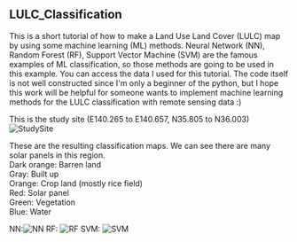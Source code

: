 ## LULC_Classification
This is a short tutorial of how to make a Land Use Land Cover (LULC) map by using some machine learning (ML) methods.
Neural Network (NN), Random Forest (RF), Support Vector Machine (SVM) are the famous examples of ML classification, so those methods are going to be used in this example.
You can access the data I used for this tutorial.
The code itself is not well constructed since I'm only a beginner of the python, 
but I hope this work will be helpful for someone wants to implement machine learning methods for the LULC classification with remote sensing data :)

This is the study site (E140.265 to E140.657, N35.805 to N36.003)
![StudySite](https://user-images.githubusercontent.com/47880765/113544941-365d3800-9624-11eb-824d-eb1750da3891.png)

These are the resulting classification maps. We can see there are many solar panels in this region.<br>
Dark orange: Barren land <br> Gray: Built up <br>
Orange: Crop land (mostly rice field) <br>
Red: Solar panel <br>
Green: Vegetation <br>
Blue: Water <br>

NN:![NN](https://user-images.githubusercontent.com/47880765/113545050-6b698a80-9624-11eb-9554-d296d913a874.png)
RF: ![RF](https://user-images.githubusercontent.com/47880765/113545082-77554c80-9624-11eb-8758-f6441bb84932.png)
SVM: ![SVM](https://user-images.githubusercontent.com/47880765/113545096-80deb480-9624-11eb-8aef-336b8a7ebace.png)
